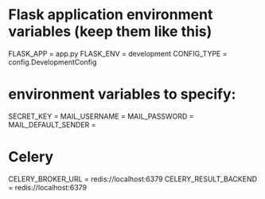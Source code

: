 # Flask application environment variables (keep them like this)
FLASK_APP = app.py
FLASK_ENV = development
CONFIG_TYPE = config.DevelopmentConfig


# environment variables to specify:
SECRET_KEY = 
MAIL_USERNAME = 
MAIL_PASSWORD =
MAIL_DEFAULT_SENDER = 

# Celery
CELERY_BROKER_URL = redis://localhost:6379
CELERY_RESULT_BACKEND = redis://localhost:6379